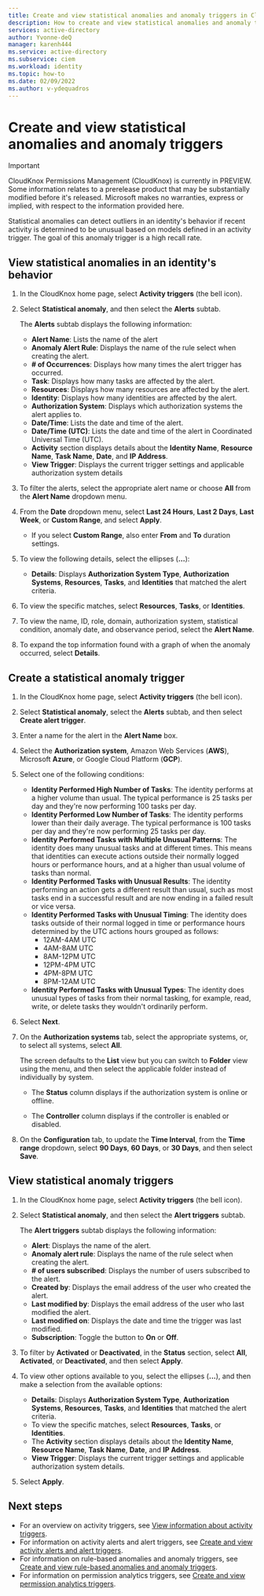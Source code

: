 ```yaml
---
title: Create and view statistical anomalies and anomaly triggers in CloudKnox Permissions Management
description: How to create and view statistical anomalies and anomaly triggers in the Statistical Anomaly tab in CloudKnox Permissions Management.
services: active-directory
author: Yvonne-deQ
manager: karenh444
ms.service: active-directory
ms.subservice: ciem
ms.workload: identity
ms.topic: how-to
ms.date: 02/09/2022
ms.author: v-ydequadros
---
```


# Create and view statistical anomalies and anomaly triggers

> [!IMPORTANT]
> CloudKnox Permissions Management (CloudKnox) is currently in PREVIEW.
> Some information relates to a prerelease product that may be substantially modified before it's released. Microsoft makes no warranties, express or implied, with respect to the information provided here.

Statistical anomalies can detect outliers in an identity's behavior if recent activity is determined to be unusual based on models defined in an activity trigger. The goal of this anomaly trigger is a high recall rate.

## View statistical anomalies in an identity's behavior

1. In the CloudKnox home page, select **Activity triggers** (the bell icon).
1. Select **Statistical anomaly**, and then select the **Alerts** subtab.

    The **Alerts** subtab displays the following information:

      - **Alert Name**: Lists the name of the alert 
      - **Anomaly Alert Rule**: Displays the name of the rule select when creating the alert. 
      - **# of Occurrences**: Displays how many times the alert trigger has occurred.
      - **Task**: Displays how many tasks are affected by the alert.
      - **Resources**: Displays how many resources are affected by the alert.
      - **Identity**: Displays how many identities are affected by the alert.
      - **Authorization System**: Displays which authorization systems the alert applies to.
      - **Date/Time**: Lists the date and time of the alert.
      - **Date/Time (UTC)**: Lists the date and time of the alert in Coordinated Universal Time (UTC).
      -  **Activity** section displays details about the **Identity Name**, **Resource Name**, **Task Name**, **Date**, and **IP Address**.
      - **View Trigger**: Displays the current trigger settings and applicable authorization system details

1. To filter the alerts, select the appropriate alert name or choose **All** from the **Alert Name** dropdown menu. 
1. From the **Date** dropdown menu, select **Last 24 Hours**, **Last 2 Days**, **Last Week**, or **Custom Range**, and select **Apply**.

    - If you select **Custom Range**, also enter **From** and **To** duration settings.
1. To view the following details, select the ellipses (**...**):

      - **Details**: Displays **Authorization System Type**, **Authorization Systems**, **Resources**, **Tasks**, and **Identities** that matched the alert criteria.

1. To view the specific matches, select **Resources**, **Tasks**, or **Identities**.
1. To view the name, ID, role, domain, authorization system, statistical condition, anomaly date, and observance period, select the **Alert Name**. 
1. To expand the top information found with a graph of when the anomaly occurred, select **Details**.

## Create a statistical anomaly trigger

1. In the CloudKnox home page, select **Activity triggers** (the bell icon).
1. Select **Statistical anomaly**, select the **Alerts** subtab, and then select **Create alert trigger**.
1. Enter a name for the alert in the **Alert Name** box.
1. Select the **Authorization system**, Amazon Web Services (**AWS**), Microsoft **Azure**, or Google Cloud Platform (**GCP**).
1. Select one of the following conditions:

      - **Identity Performed High Number of Tasks**: The identity performs at a higher volume than usual. The typical performance is 25 tasks per day and they're now performing 100 tasks per day.
      - **Identity Performed Low Number of Tasks**: The identity performs lower than their daily average. The typical performance is 100 tasks per day and they're now performing 25 tasks per day.
      - **Identity Performed Tasks with Multiple Unusual Patterns**: The identity does many unusual tasks and at different times. This means that identities can execute actions outside their normally logged hours or performance hours, and at a higher than usual volume of tasks than normal.
      - **Identity Performed Tasks with Unusual Results**: The identity performing an action gets a different result than usual, such as most tasks end in a successful result and are now ending in a failed result or vice versa.
      - **Identity Performed Tasks with Unusual Timing**: The identity does tasks outside of their normal logged in time or performance hours determined by the UTC actions hours grouped as follows:
           - 12AM-4AM UTC
           - 4AM-8AM UTC
           - 8AM-12PM UTC
           - 12PM-4PM UTC
           - 4PM-8PM UTC
           - 8PM-12AM UTC
      - **Identity Performed Tasks with Unusual Types**: The identity does unusual types of tasks from their normal tasking, for example, read, write, or delete tasks they wouldn't ordinarily perform.
1. Select **Next**.

1. On the **Authorization systems** tab, select the appropriate systems, or, to select all systems, select **All**. 

    The screen defaults to the **List** view but you can switch to **Folder** view using the menu, and then select the applicable folder instead of individually by system. 

     - The **Status** column displays if the authorization system is online or offline. 

     - The **Controller** column displays if the controller is enabled or disabled.


1. On the **Configuration** tab, to update the **Time Interval**, from the **Time range** dropdown, select **90 Days**, **60 Days**, or **30 Days**, and then select **Save**.

## View statistical anomaly triggers

1. In the CloudKnox home page, select **Activity triggers** (the bell icon).
1. Select **Statistical anomaly**, and then select the **Alert triggers** subtab.

    The **Alert triggers** subtab displays the following information:

      - **Alert**: Displays the name of the alert.
      - **Anomaly alert rule**: Displays the name of the rule select when creating the alert. 
      - **# of users subscribed**: Displays the number of users subscribed to the alert.
      - **Created by**: Displays the email address of the user who created the alert.
      - **Last modified by**: Displays the email address of the user who last modified the alert.
      - **Last modified on**: Displays the date and time the trigger was last modified.
      - **Subscription**: Toggle the button to **On** or **Off**.

1. To filter by **Activated** or **Deactivated**, in the **Status** section, select **All**, **Activated**, or **Deactivated**, and then select **Apply**.

1. To view other options available to you, select the ellipses (**...**), and then make a selection from the available options:

      - **Details**: Displays **Authorization System Type**, **Authorization Systems**, **Resources**, **Tasks**, and **Identities** that matched the alert criteria.
      - To view the specific matches, select **Resources**, **Tasks**, or **Identities**.
      - The **Activity** section displays details about the **Identity Name**, **Resource Name**, **Task Name**, **Date**, and **IP Address**.
      - **View Trigger**: Displays the current trigger settings and applicable authorization system details.

1. Select **Apply**.



## Next steps

- For an overview on activity triggers, see [View information about activity triggers](cloudknox-ui-triggers.md).
- For information on activity alerts and alert triggers, see [Create and view activity alerts and alert triggers](cloudknox-howto-create-alert-trigger.md). 
- For information on rule-based anomalies and anomaly triggers, see [Create and view rule-based anomalies and anomaly triggers](cloudknox-product-rule-based-anomalies.md).
- For information on permission analytics triggers, see [Create and view permission analytics triggers](cloudknox-product-permission-analytics.md).